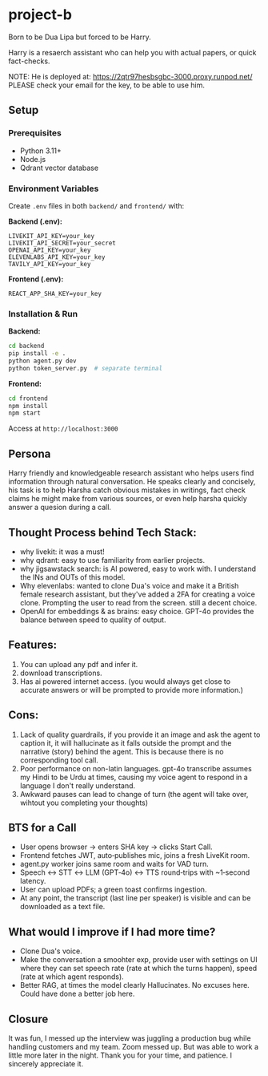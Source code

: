 # project-b

Born to be Dua Lipa but forced to be Harry.

Harry is a resaerch assistant who can help you with actual papers, or quick fact-checks. 

NOTE: 
He is deployed at: https://2qtr97hesbsgbc-3000.proxy.runpod.net/
PLEASE check your email for the key, to be able to use him.

## Setup

### Prerequisites
- Python 3.11+
- Node.js
- Qdrant vector database

### Environment Variables
Create `.env` files in both `backend/` and `frontend/` with:

**Backend (.env):**
```
LIVEKIT_API_KEY=your_key
LIVEKIT_API_SECRET=your_secret
OPENAI_API_KEY=your_key
ELEVENLABS_API_KEY=your_key
TAVILY_API_KEY=your_key
```

**Frontend (.env):**
```
REACT_APP_SHA_KEY=your_key
```

### Installation & Run

**Backend:**
```bash
cd backend
pip install -e .
python agent.py dev
python token_server.py  # separate terminal
```

**Frontend:**
```bash
cd frontend
npm install
npm start
```

Access at `http://localhost:3000`


## Persona

Harry friendly and knowledgeable research assistant who helps users find information through natural conversation. He speaks clearly and concisely, his task is to help Harsha catch obvious mistakes in writings, fact check claims he might make from various sources, or even help harsha quickly answer a quesion during a call.

## Thought Process behind Tech Stack:

- why livekit: it was a must!
- why qdrant: easy to use familiarity from earlier projects.
- why jigsawstack search: is AI powered, easy to work with. I understand the INs and OUTs of this model.
- Why elevenlabs: wanted to clone Dua's voice and make it a British female research assistant, but they've added a 2FA for creating a voice clone. Prompting the user to read from the screen. still a decent choice.
- OpenAI for embeddings & as brains: easy choice. GPT-4o provides the balance between speed to quality of output. 

## Features:
1. You can upload any pdf and infer it.
2. download transcriptions.
3. Has ai powered internet access. (you would always get close to accurate answers or will be prompted to provide more information.)

## Cons:
1. Lack of quality guardrails, if you provide it an image and ask the agent to caption it, it will hallucinate as it falls outside the prompt and the narrative (story) behind the agent. This is because there is no corresponding tool call. 
2. Poor performance on non-latin languages. gpt-4o transcribe assumes my Hindi to be Urdu at times, causing my voice agent to respond in a language I don't really understand.
3. Awkward pauses can lead to change of turn (the agent will take over, wihtout you completing your thoughts)

## BTS for a Call

- User opens browser → enters SHA key → clicks Start Call.
- Frontend fetches JWT, auto‑publishes mic, joins a fresh LiveKit room.
- agent.py worker joins same room and waits for VAD turn.
- Speech ↔ STT ↔ LLM (GPT‑4o) ↔ TTS round‑trips with ~1‑second latency.
- User can upload PDFs; a green toast confirms ingestion.
- At any point, the transcript (last line per speaker) is visible and can be downloaded as a text file.

## What would I improve if I had more time?
- Clone Dua's voice.
- Make the conversation a smoohter exp, provide user with settings on UI where they can set speech rate (rate at which the turns happen), speed (rate at which agent responds).
- Better RAG, at times the model clearly Hallucinates. No excuses here. Could have done a better job here.

## Closure
It was fun, I messed up the interview was juggling a production bug while handling customers and my team. Zoom messed up. But was able to work a little more later in the night. Thank you for your time, and patience. I sincerely appreciate it. 
